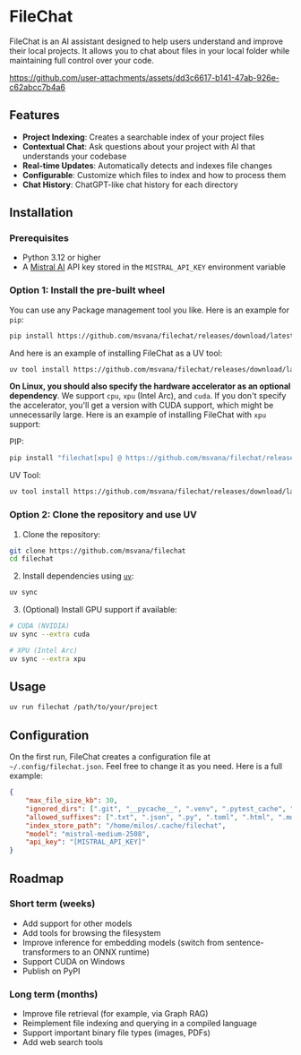 # FileChat

FileChat is an AI assistant designed to help users understand and improve their local projects.
It allows you to chat about files in your local folder while maintaining full control over your code.

https://github.com/user-attachments/assets/dd3c6617-b141-47ab-926e-c62abcc7b4a6


## Features

- **Project Indexing**: Creates a searchable index of your project files
- **Contextual Chat**: Ask questions about your project with AI that understands your codebase
- **Real-time Updates**: Automatically detects and indexes file changes
- **Configurable**: Customize which files to index and how to process them
- **Chat History**: ChatGPT-like chat history for each directory

## Installation

### Prerequisites

- Python 3.12 or higher
- A [Mistral AI](https://mistral.ai/) API key stored in the `MISTRAL_API_KEY` environment variable

### Option 1: Install the pre-built wheel

You can use any Package management tool you like. Here is an example for `pip`:

```bash
pip install https://github.com/msvana/filechat/releases/download/latest/filechat-0.1.5-py3-none-any.whl
```

And here is an example of installing FileChat as a UV tool:

```bash
uv tool install https://github.com/msvana/filechat/releases/download/latest/filechat-0.1.5-py3-none-any.whl
```

**On Linux, you should also specify the hardware accelerator as an optional dependency**. We support `cpu`, `xpu` (Intel Arc), and `cuda`.
If you don't specify the accelerator, you'll get a version with CUDA support, which might be unnecessarily large. Here is an example of 
installing FileChat with `xpu` support:

PIP:

```bash
pip install "filechat[xpu] @ https://github.com/msvana/filechat/releases/download/latest/filechat-0.1.5-py3-none-any.whl"
```

UV Tool:

```bash
uv tool install https://github.com/msvana/filechat/releases/download/latest/filechat-0.1.5-py3-none-any.whl[xpu]
```

### Option 2: Clone the repository and use UV

1. Clone the repository:

```bash
git clone https://github.com/msvana/filechat
cd filechat
```

2. Install dependencies using [`uv`](https://docs.astral.sh/uv/):

```bash
uv sync
```

3. (Optional) Install GPU support if available:

```bash
# CUDA (NVIDIA)
uv sync --extra cuda

# XPU (Intel Arc)
uv sync --extra xpu
```

## Usage

```bash
uv run filechat /path/to/your/project
```

## Configuration

On the first run, FileChat creates a configuration file at `~/.config/filechat.json`. Feel free to change it as you need.
Here is a full example:

```json
{
    "max_file_size_kb": 30,
    "ignored_dirs": [".git", "__pycache__", ".venv", ".pytest_cache", "node_modules"],
    "allowed_suffixes": [".txt", ".json", ".py", ".toml", ".html", ".md", ".js", ".ts", ".vue"],
    "index_store_path": "/home/milos/.cache/filechat",
    "model": "mistral-medium-2508",
    "api_key": "[MISTRAL_API_KEY]"
}
```
## Roadmap

### Short term (weeks)

- Add support for other models
- Add tools for browsing the filesystem
- Improve inference for embedding models (switch from sentence-transformers to an ONNX runtime)
- Support CUDA on Windows
- Publish on PyPI

### Long term (months)

- Improve file retrieval (for example, via Graph RAG)
- Reimplement file indexing and querying in a compiled language
- Support important binary file types (images, PDFs)
- Add web search tools
